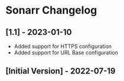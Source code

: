 # Sonarr Changelog

## [1.1] - 2023-01-10

- Added support for HTTPS configuration
- Added support for URL Base configuration

## [Initial Version] - 2022-07-19
